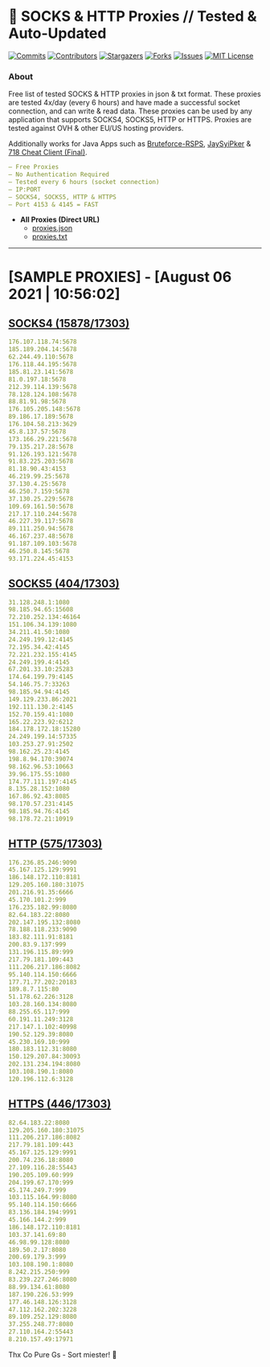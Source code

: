 <!-- MARKDOWN LINKS & IMAGES -->
<!-- https://www.markdownguide.org/basic-syntax/#reference-style-links -->
[contributors-shield]: https://img.shields.io/github/contributors/KaiBurton/free-proxies-autoupdated?style=for-the-badge
[contributors-url]: https://github.com/KaiBurton/free-proxies-autoupdated/graphs/contributors
[forks-shield]: https://img.shields.io/github/forks/KaiBurton/free-proxies-autoupdated?style=for-the-badge
[forks-url]: https://github.com/KaiBurton/free-proxies-autoupdated/network/members
[stars-shield]: https://img.shields.io/github/stars/KaiBurton/free-proxies-autoupdated?style=for-the-badge
[stars-url]: https://github.com/KaiBurton/free-proxies-autoupdated/stargazers
[issues-shield]: https://img.shields.io/github/issues/KaiBurton/free-proxies-autoupdated?style=for-the-badge
[issues-url]: https://github.com/KaiBurton/free-proxies-autoupdated/issues
[license-shield]: https://img.shields.io/github/license/KaiBurton/free-proxies-autoupdated?style=for-the-badge
[license-url]: https://github.com/KaiBurton/free-proxies-autoupdated/blob/main/LICENSE
[commit-shield]: https://img.shields.io/github/last-commit/KaiBurton/free-proxies-autoupdated?style=for-the-badge
[commit-url]: https://github.com/KaiBurton/free-proxies-autoupdated/commits/main

# 🎁 SOCKS & HTTP Proxies // Tested & Auto-Updated

[![Commits][commit-shield]][commit-url]
[![Contributors][contributors-shield]][contributors-url]
[![Stargazers][stars-shield]][stars-url]
[![Forks][forks-shield]][forks-url]
[![Issues][issues-shield]][issues-url]
[![MIT License][license-shield]][license-url]

### About
Free list of tested SOCKS & HTTP proxies in json & txt format. These proxies are tested 4x/day (every 6 hours) and have made a successful socket connection, and can write & read data. These proxies can be used by any application that supports SOCKS4, SOCKS5, HTTP or HTTPS. Proxies are tested against OVH & other EU/US hosting providers.

Additionally works for Java Apps such as [Bruteforce-RSPS](https://github.com/KaiBurton/Bruteforce-RSPS), [JaySyiPker](https://github.com/JayArrowz/JaySyiPker) & [718 Cheat Client (Final)](https://github.com/KaiBurton/718-Cheat-Client-Final). 

```yaml
— Free Proxies
— No Authentication Required
— Tested every 6 hours (socket connection)
— IP:PORT
— SOCKS4, SOCKS5, HTTP & HTTPS
— Port 4153 & 4145 = FAST
```

- **All Proxies (Direct URL)**
  - [proxies.json](https://raw.githubusercontent.com/KaiBurton/free-proxies-autoupdated/main/proxies.json)
  - [proxies.txt](https://raw.githubusercontent.com/KaiBurton/free-proxies-autoupdated/main/proxies.txt)

---

# [SAMPLE PROXIES] - [August 06 2021 | 10:56:02]

## [SOCKS4 (15878/17303)](https://raw.githubusercontent.com/KaiBurton/free-proxies-autoupdated/main/proxies-socks4.txt)
```yaml
176.107.118.74:5678
185.189.204.14:5678
62.244.49.110:5678
176.118.44.195:5678
185.81.23.141:5678
81.0.197.18:5678
212.39.114.139:5678
78.128.124.108:5678
88.81.91.98:5678
176.105.205.148:5678
89.186.17.189:5678
176.104.58.213:3629
45.8.137.57:5678
173.166.29.221:5678
79.135.217.28:5678
91.126.193.121:5678
91.83.225.203:5678
81.18.90.43:4153
46.219.99.25:5678
37.130.4.25:5678
46.250.7.159:5678
37.130.25.229:5678
109.69.161.50:5678
217.17.110.244:5678
46.227.39.117:5678
89.111.250.94:5678
46.167.237.48:5678
91.187.109.103:5678
46.250.8.145:5678
93.171.224.45:4153
```

## [SOCKS5 (404/17303)](https://raw.githubusercontent.com/KaiBurton/free-proxies-autoupdated/main/proxies-socks5.txt)
```yaml
31.128.248.1:1080
98.185.94.65:15608
72.210.252.134:46164
151.106.34.139:1080
34.211.41.50:1080
24.249.199.12:4145
72.195.34.42:4145
72.221.232.155:4145
24.249.199.4:4145
67.201.33.10:25283
174.64.199.79:4145
54.146.75.7:33263
98.185.94.94:4145
149.129.233.86:2021
192.111.130.2:4145
152.70.159.41:1080
165.22.223.92:6212
184.178.172.18:15280
24.249.199.14:57335
103.253.27.91:2502
98.162.25.23:4145
198.8.94.170:39074
98.162.96.53:10663
39.96.175.55:1080
174.77.111.197:4145
8.135.28.152:1080
167.86.92.43:8085
98.170.57.231:4145
98.185.94.76:4145
98.178.72.21:10919
```

## [HTTP (575/17303)](https://raw.githubusercontent.com/KaiBurton/free-proxies-autoupdated/main/proxies-http.txt)
```yaml
176.236.85.246:9090
45.167.125.129:9991
186.148.172.110:8181
129.205.160.180:31075
201.216.91.35:6666
45.170.101.2:999
176.235.182.99:8080
82.64.183.22:8080
202.147.195.132:8080
78.188.118.233:9090
183.82.111.91:8181
200.83.9.137:999
131.196.115.89:999
217.79.181.109:443
111.206.217.186:8082
95.140.114.150:6666
177.71.77.202:20183
189.8.7.115:80
51.178.62.226:3128
103.28.160.134:8080
88.255.65.117:999
60.191.11.249:3128
217.147.1.102:40998
190.52.129.39:8080
45.230.169.10:999
180.183.112.31:8080
150.129.207.84:30093
202.131.234.194:8080
103.108.190.1:8080
120.196.112.6:3128
```

## [HTTPS (446/17303)](https://raw.githubusercontent.com/KaiBurton/free-proxies-autoupdated/main/proxies-https.txt)
```yaml
82.64.183.22:8080
129.205.160.180:31075
111.206.217.186:8082
217.79.181.109:443
45.167.125.129:9991
200.74.236.18:8080
27.109.116.28:55443
190.205.109.60:999
204.199.67.170:999
45.174.249.7:999
103.115.164.99:8080
95.140.114.150:6666
83.136.184.194:9991
45.166.144.2:999
186.148.172.110:8181
103.37.141.69:80
46.98.99.128:8080
189.50.2.17:8080
200.69.179.3:999
103.108.190.1:8080
8.242.215.250:999
83.239.227.246:8080
88.99.134.61:8080
187.190.226.53:999
177.46.148.126:3128
47.112.162.202:3228
89.109.252.129:8080
37.255.248.77:8080
27.110.164.2:55443
8.210.157.49:17971
```



Thx Co Pure Gs - Sort miester! 💟